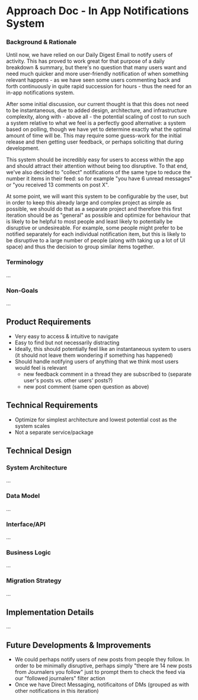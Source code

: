 # Approach Doc - In App Notifications System

### Background & Rationale

Until now, we have relied on our Daily Digest Email to notify users of activity. This has proved to work great for that purpose of a daily breakdown & summary, but there's no question that many users want and need much quicker and more user-friendly notification of when something relevant happens - as we have seen some users commenting back and forth continuously in quite rapid succession for hours - thus the need for an in-app notifications system.

After some initial discussion, our current thought is that this does not need to be instantaneous, due to added design, architecture, and infrastructure complexity, along with - above all - the potential scaling of cost to run such a system relative to what we feel is a perfectly good alternative: a system based on polling, though we have yet to determine exactly what the optimal amount of time will be. This may require some guess-work for the initial release and then getting user feedback, or perhaps soliciting that during development.

This system should be incredibly easy for users to access within the app and should attract their attention without being too disruptive. To that end, we've also decided to "collect" notifications of the same type to reduce the number it items in their feed: so for example "you have 6 unread messages" or "you received 13 comments on post X".

At some point, we will want this system to be configurable by the user, but in order to keep this already large and complex project as simple as possible, we should do that as a separate project and therefore this first iteration should be as "general" as possible and optimize for behaviour that is likely to be helpful to most people and least likely to potentially be disruptive or undesireable. For example, some people might prefer to be notified separately for each individual notification item, but this is likely to be disruptive to a large number of people (along with taking up a lot of UI space) and thus the decision to group similar items together.

### Terminology

...

### Non-Goals

...


## Product Requirements

- Very easy to access & intuitive to navigate
- Easy to find but not necessarily distracting
- Ideally, this should potentially feel like an instantaneous system to users (it should not leave them wondering if something has happened)
- Should handle notifying users of anything that we think most users would feel is relevant
  - new feedback comment in a thread they are subscribed to (separate user's posts vs. other users' posts?)
  - new post comment (same open question as above)

## Technical Requirements

- Optimize for simplest architecture and lowest potential cost as the system scales
- Not a separate service/package

## Technical Design

### System Architecture

...

### Data Model

...

### Interface/API

...

### Business Logic

...

### Migration Strategy

...

## Implementation Details

...

## Future Developments & Improvements

- We could perhaps notify users of new posts from people they follow. In order to be minimally disruptive, perhaps simply "there are 14 new posts from Journalers you follow" just to prompt them to check the feed via our "followed journalers" filter action
- Once we have Direct Messaging, notificaitons of DMs (grouped as with other notifications in this iteration)
